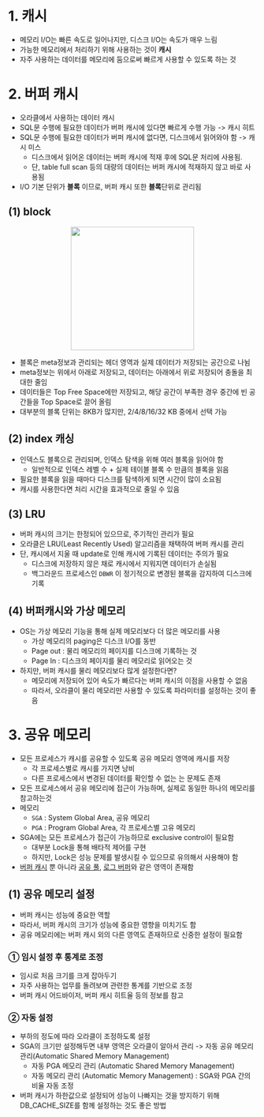# 1. 캐시
- 메모리 I/O는 빠른 속도로 일어나지만, 디스크 I/O는 속도가 매우 느림
- 가능한 메모리에서 처리하기 위해 사용하는 것이 **캐시**
- 자주 사용하는 데이터를 메모리에 둠으로써 빠르게 사용할 수 있도록 하는 것 
# 2. 버퍼 캐시
- 오라클에서 사용하는 데이터 캐시
- SQL문 수행에 필요한 데이터가 버퍼 캐시에 있다면 빠르게 수행 가능 -> 캐시 히트
- SQL문 수행에 필요한 데이터가 버퍼 캐시에 없다면, 디스크에서 읽어와야 함 -> 캐시 미스
	- 디스크에서 읽어온 데이터는 버퍼 캐시에 적재 후에 SQL문 처리에 사용됨.
    - 단, table full scan 등의 대량의 데이터는 버퍼 캐시에 적재하지 않고 바로 사용됨
- I/O 기본 단위가 **블록** 이므로, 버퍼 캐시 또한 **블록**단위로 관리됨
## (1) block 
<div align="center">
<img src="https://docs.oracle.com/en/database/oracle/oracle-database/19/cncpt/img/cncpt211.gif" width="250">
</div>

- 블록은 meta정보과 관리되는 헤더 영역과 실제 데이터가 저장되는 공간으로 나뉨
- meta정보는 위에서 아래로 저장되고, 데이터는 아래에서 위로 저장되어 충돌을 최대한 줄임
- 데이터들은 Top Free Space에만 저장되고, 해당 공간이 부족한 경우 중간에 빈 공간들을 Top Space로 끌어 올림 
 - 대부분의 블록 단위는 8KB가 많지만, 2/4/8/16/32 KB 중에서 선택 가능
## (2) index 캐싱
- 인덱스도 블록으로 관리되며, 인덱스 탐색을 위해 여러 블록을 읽어야 함
	- 일반적으로 인덱스 레벨 수 + 실제 테이블 블록 수 만큼의 블록을 읽음
- 필요한 블록을 읽을 때마다 디스크를 탐색하게 되면 시간이 많이 소요됨
- 캐시를 사용한다면 처리 시간을 효과적으로 줄일 수 있음 
## (3) LRU
- 버퍼 캐시의 크기는 한정되어 있으므로, 주기적인 관리가 필요
- 오라클은 LRU(Least Recently Used) 알고리즘을 채택하여 버퍼 캐시를 관리 
- 단, 캐시에서 지울 때 update로 인해 캐시에 기록된 데이터는 주의가 필요
	- 디스크에 저장하지 않은 채로 캐시에서 지워지면 데이터가 손실됨
    - 백그라운드 프로세스인 `DBWR` 이 정기적으로 변경된 블록을 감지하여 디스크에 기록
## (4) 버퍼캐시와 가상 메모리
- OS는 가상 메모리 기능을 통해 실제 메모리보다 더 많은 메모리를 사용
	- 가상 메모리의 paging은 디스크 I/O를 동반 
    - Page out : 물리 메모리의 페이지를 디스크에 기록하는 것
    - Page In : 디스크의 페이지를 물리 메모리로 읽어오는 것
- 하지만, 버퍼 캐시를 물리 메모리보다 많게 설정한다면? 
	- 메모리에 저장되어 있어 속도가 빠르다는 버퍼 캐시의 이점을 사용할 수 없음 
    - 따라서, 오라클이 물리 메모리만 사용할 수 있도록 파라미터를 설정하는 것이 좋음 
# 3. 공유 메모리 
- 모든 프로세스가 캐시를 공유할 수 있도록 공유 메모리 영역에 캐시를 저장 
	- 각 프로세스별로 캐시를 가지면 낭비
    - 다른 프로세스에서 변경된 데이터를 확인할 수 없는 는 문제도 존재 
- 모든 프로세스에서 공유 메모리에 접근이 가능하며, 실제로 동일한 하나의 메모리를 참고하는것
- 메모리 
	- `SGA` : System Global Area, 공유 메모리
    - `PGA` : Program Global Area, 각 프로세스별 고유 메모리 
- SGA에는 모든 프로세스가 접근이 가능하므로 exclusive control이 필요함
	- 대부분 Lock을 통해 배타적 제어를 구현
    - 하지만, Lock은 성능 문제를 발생시킬 수 있으므로 유의해서 사용해야 함 
 - <u>버퍼 캐시</u> 뿐 아니라 <u>공유 풀</u>, <u>로그 버퍼</u>와 같은 영역이 존재함 
## (1) 공유 메모리 설정
- 버퍼 캐시는 성능에 중요한 역할
- 따라서, 버퍼 캐시의 크기가 성능에 중요한 영향을 미치기도 함
- 공유 메모리에는 버퍼 캐시 외의 다른 영역도 존재하므로 신중한 설정이 필요함
### ➀ 임시 설정 후 통계로 조정
- 임시로 처음 크기를 크게 잡아두기
- 자주 사용하는 업무를 돌려보며 관련한 통계를 기반으로 조정
- 버퍼 캐시 어드바이저, 버퍼 캐시 히트율 등의 정보를 참고
### ➁ 자동 설정
- 부하의 정도에 따라 오라클이 조정하도록 설정
- SGA의 크기만 설정해두면 내부 영역은 오라클이 알아서 관리 -> 자동 공유 메모리 관리(Automatic Shared Memory Management)
	- 자동 PGA 메모리 관리 (Automatic Shared Memory Management)
    - 자동 메모리 관리 (Automatic Memory Management) : SGA와 PGA 간의 비율 자동 조정 
- 버퍼 캐시가 하한값으로 설정되어 성능이 나빠지는 것을 방지하기 위해 DB_CACHE_SIZE를 함께 설정하는 것도 좋은 방법 

    
